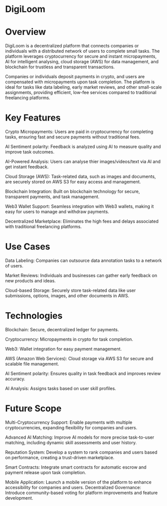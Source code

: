 # DigiLoom

# Overview
DigiLoom is a decentralized platform that connects companies or individuals with a distributed network of users to complete small tasks. The platform leverages cryptocurrency for secure and instant micropayments, AI for intelligent analysing, cloud storage (AWS) for data management, and blockchain for trustless and transparent transactions.

Companies or individuals deposit payments in crypto, and users are compensated with micropayments upon task completion. The platform is ideal for tasks like data labeling, early market reviews, and other small-scale assignments, providing efficient, low-fee services compared to traditional freelancing platforms.

# Key Features
Crypto Micropayments: Users are paid in cryptocurrency for completing tasks, ensuring fast and secure payments without traditional fees.

AI Sentiment polarity: Feedback is analyzed using AI to measure quality and improve task outcomes.

AI-Powered Analysis: Users can analyse thier images/videos/text via AI and get instant feedback.

Cloud Storage (AWS): Task-related data, such as images and documents, are securely stored on AWS S3 for easy access and management.

Blockchain Integration: Built on blockchain technology for secure, transparent payments, and task management.

Web3 Wallet Support: Seamless integration with Web3 wallets, making it easy for users to manage and withdraw payments.

Decentralized Marketplace: Eliminates the high fees and delays associated with traditional freelancing platforms.

# Use Cases

Data Labeling: Companies can outsource data annotation tasks to a network of users.

Market Reviews: Individuals and businesses can gather early feedback on new products and ideas.

Cloud-based Storage: Securely store task-related data like user submissions, options, images, and other documents in AWS.

# Technologies

Blockchain: Secure, decentralized ledger for payments.

Cryptocurrency: Micropayments in crypto for task completion.

Web3: Wallet integration for easy payment management.

AWS (Amazon Web Services): Cloud storage via AWS S3 for secure and scalable file management.

AI Sentiment polarity: Ensures quality in task feedback and improves review accuracy.

AI Analysis: Assigns tasks based on user skill profiles.

# Future Scope

Multi-Cryptocurrency Support: Enable payments with multiple cryptocurrencies, expanding flexibility for companies and users.

Advanced AI Matching: Improve AI models for more precise task-to-user matching, including dynamic skill assessments and user history.

Reputation System: Develop a system to rank companies and users based on performance, creating a trust-driven marketplace.

Smart Contracts: Integrate smart contracts for automatic escrow and payment release upon task completion.

Mobile Application: Launch a mobile version of the platform to enhance accessibility for companies and users.
Decentralized Governance: Introduce community-based voting for platform improvements and feature development.
